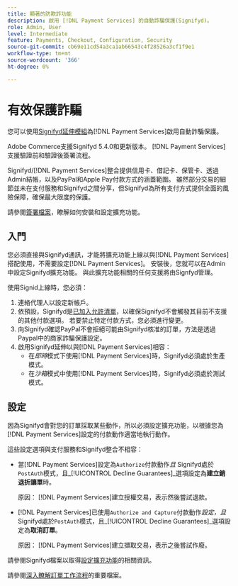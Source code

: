 ```yaml
---
title: 顯著的防欺詐功能
description: 啟用 [!DNL Payment Services] 的自動詐騙保護(Signifyd)。
role: Admin, User
level: Intermediate
feature: Payments, Checkout, Configuration, Security
source-git-commit: cb69e11cd54a3ca1ab66543c4f28526a3cf1f9e1
workflow-type: tm+mt
source-wordcount: '366'
ht-degree: 0%

---
```


# 有效保護詐騙

您可以使用[Signifyd延伸模組](https://commercemarketplace.adobe.com/signifyd-module-connect.html)為[!DNL Payment Services]啟用自動詐騙保護。

Adobe Commerce支援Signifyd 5.4.0和更新版本。 [!DNL Payment Services]支援驗證前和驗證後簽署流程。

Signifyd/[!DNL Payment Services]整合提供信用卡、借記卡、保管卡、透過Admin結帳，以及PayPal和Apple Pay付款方式的涵蓋範圍。 雖然部分交易的細節並未在支付服務和Signifyd之間分享，但Signifyd為所有支付方式提供全面的風險保障，確保最大限度的保護。

請參閱[簽署檔案](https://community.signifyd.com/support/s/article/magento-2-extension-install-guide?language=en_US#downloadandinstallingmagento2extension)，瞭解如何安裝和設定擴充功能。

## 入門

您必須直接與Signifyd通訊，才能將擴充功能上線以與[!DNL Payment Services]搭配使用，不需要設定[!DNL Payment Services]。 安裝後，您就可以在Admin中設定Signifyd擴充功能。 與此擴充功能相關的任何支援將由Signfyd管理。

使用Signid上線時，您必須：

1. 連絡代理人以設定新帳戶。
1. 依預設，Signifyd是[已加入允許清單](https://github.com/signifyd/magento2/blob/main/docs/RESTRICT-PAYMENTS.md)，以確保Signifyd不會觸發其目前不支援的其他付款選項。 若要禁止特定付款方式，您必須進行變更。
1. 向Signifyd確認PayPal不會拒絕可能由Signifyd核准的訂單，方法是透過Paypal中的商家詐騙保護設定。
1. 啟用Signifyd延伸以與[!DNL Payment Services]相容：
   * 在&#x200B;_即時_&#x200B;模式下使用[!DNL Payment Services]時，Signifyd必須處於生產模式。
   * 在&#x200B;_沙箱_&#x200B;模式中使用[!DNL Payment Services]時，Signifyd必須處於測試模式。

## 設定

因為Signifyd會對您的訂單採取某些動作，所以必須設定擴充功能，以根據您為[!DNL Payment Services]設定的付款動作適當地執行動作。

這些設定選項與支付服務和Signifyd整合不相容：

* 當[!DNL Payment Services]設定為`Authorize`付款動作&#x200B;_且_ Signifyd處於`PostAuth`模式，且&#x200B;_[!UICONTROL Decline Guarantees]_選項設定為&#x200B;**建立銷退折讓單**時。

  原因： [!DNL Payment Services]建立授權交易，表示然後嘗試退款。


* [!DNL Payment Services]已使用`Authorize and Capture`付款動作&#x200B;_設定，且_ Signifyd處於`PostAuth`模式，且&#x200B;_[!UICONTROL Decline Guarantees]_選項設定為&#x200B;**取消訂單**。

  原因： [!DNL Payment Services]建立擷取交易，表示之後嘗試作廢。


請參閱Signifyd檔案以取得[設定擴充功能](https://community.signifyd.com/support/s/article/magento-2-extension-install-guide?language=en_US#configuringmagento2extension)的相關資訊。

請參閱[深入瞭解訂單工作流程](https://community.signifyd.com/support/s/article/magento-2-extension-install-guide?language=en_US#howmagento2works)的重要檔案。

